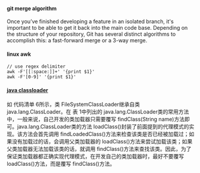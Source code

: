 
#### git merge algorithm ####

Once you’ve finished developing a feature in an isolated branch, it's important to be able to get it back into the main code base. Depending on the structure of your repository, Git has several distinct algorithms to accomplish this: a fast-forward merge or a 3-way merge.

#### linux awk ####

    // use regex delimiter
	awk -F'[[:space:]]+' '{print $1}'
    awk -F'[0-9]' '{print $1}'  

#### [java classloader](https://www.ibm.com/developerworks/cn/java/j-lo-classloader/) ####

如 代码清单 6所示，类 FileSystemClassLoader继承自类 java.lang.ClassLoader。在 表 1中列出的 java.lang.ClassLoader类的常用方法中，一般来说，自己开发的类加载器只需要覆写 findClass(String name)方法即可。java.lang.ClassLoader类的方法 loadClass()封装了前面提到的代理模式的实现。该方法会首先调用 findLoadedClass()方法来检查该类是否已经被加载过；如果没有加载过的话，会调用父类加载器的 loadClass()方法来尝试加载该类；如果父类加载器无法加载该类的话，就调用 findClass()方法来查找该类。因此，为了保证类加载器都正确实现代理模式，在开发自己的类加载器时，最好不要覆写 loadClass()方法，而是覆写 findClass()方法。

